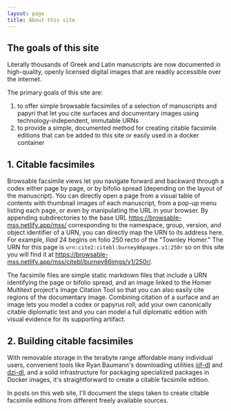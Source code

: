 ```yaml
---
layout: page
title: About this site
---
```


## The goals of this site

Literally thousands of Greek and Latin manuscripts are now documented in high-quality, openly licensed digital images that are readily accessible over the internet.

The primary goals of this site are:

1. to offer simple browsable facsimiles of a selection of manuscripts and papyri that let you cite surfaces and documentary images using technology-independent, immutable URNs
2. to provide a simple, documented method for creating citable facsimile editions that can be added to this site or easily used in a docker container


## 1. Citable facsimiles

Browsable facsimile views let you navigate forward and backward through a codex either page by page, or by bifolio spread (depending on the layout of the manuscript).  You can directly open a page from a visual table of contents with thumbnail images of each manuscript, from a pop-up menu listing each page, or even by manipulating the URL in your browser. By appending subdirectories to the base URL <https://browsable-mss.netlify.app/mss/> corresponding to the namespace, group, version, and object identifier of a URN, you can directly map the URN to its address here. For example, *Iliad* 24 begins on folio 250 recto of the "Townley Homer."  The URN for this page is `urn:cite2:citebl:burney86pages.v1:250r` so on this site you will find it at <https://browsable-mss.netlify.app/mss/citebl/burney86imgs/v1/250r/>.

The facsimile files are simple static markdown files that include a URN identifying the page or bifolio spread, and an image linked to the Homer Multitext project's Image Citation Tool so that you can also easily cite regions of the documentary image.  Combining citation of a surface and an image lets you model a codex or papyrus roll; add your own canonically citable diplomatic text and you can model a full diplomatic edition with visual evidence for its supporting artifact.


## 2. Building citable facsimiles

With removable storage in the terabyte range affordable many individual users,  convenient tools like Ryan Baumann's downloading utilities [iiif-dl](https://github.com/ryanfb/iiif-dl) and [dzi-dl](https://github.com/ryanfb/dzi-dl), and a solid infrastructure for packaging specialized packages in Docker images, it's straightforward to create a citable facsimile edition.

In posts on this web site, I'll document the steps taken to create citable facsimile editions from different freely available sources.
